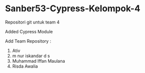 # Sanber53-Cypress-Kelompok-4
Repositori git untuk team 4 

Added Cypress Module

Add Team Repository :
1. Ativ
2. m nur iskandar d s
3. Muhammad Iffan Maulana
4. Risda Awalia
